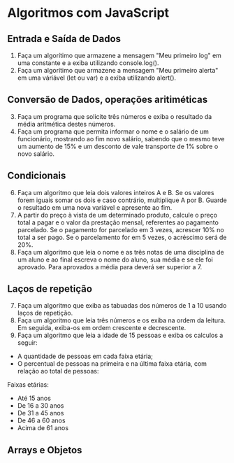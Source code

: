 # Algoritmos com JavaScript

## Entrada e Saída de Dados
1. Faça um algorítimo que armazene a mensagem "Meu primeiro log" em uma constante e a exiba utilizando console.log().
2. Faça um algorítimo que armazene a mensagem "Meu primeiro alerta" em uma váriável (let ou var) e a exiba utilizando alert().

## Conversão de Dados, operações aritiméticas
3. Faça um programa que solicite três números e exiba o resultado da média aritmética destes números.
4. Faça um programa que permita informar o nome e o salário de um funcionário, mostrando ao fim novo salário, sabendo que o mesmo teve um aumento de 15% e um desconto de vale transporte de 1% sobre o novo salário.

## Condicionais
6. Faça um algoritmo que leia dois valores inteiros A e B. Se os valores forem iguais somar os dois e caso contrário, multiplique A por B. Guarde o resultado em uma nova variável e apresente ao fim.
7. A partir do preço à vista de um determinado produto, calcule o preço total a pagar e o valor da prestação mensal, referentes ao pagamento parcelado. Se o pagamento for  parcelado em 3 vezes, acrescer 10% no total a ser pago. Se o parcelamento for em 5 vezes, o acréscimo será de 20%.
8. Faça um algoritmo que leia o nome e as três notas de uma disciplina de um aluno e ao final escreva o nome do aluno, sua média e se ele foi aprovado. Para aprovados a média para deverá ser superior a 7.

## Laços de repetição
7. Faça um algoritmo que exiba as tabuadas dos números de 1 a 10 usando laços de repetição.
8. Faça um algoritmo que leia três números e os exiba na ordem da leitura. Em seguida, exiba-os em ordem crescente e decrescente.
9. Faça um algoritmo que leia a idade de 15 pessoas e exiba os calculos a seguir:
  * A quantidade de pessoas em cada faixa etária;
  * O percentual de pessoas na primeira e na última faixa etária, com relação ao total de pessoas: 

Faixas etárias:
* Até 15 anos
* De 16 a 30 anos
* De 31 a 45 anos
* De 46 a 60 anos
* Acima de 61 anos

## Arrays e Objetos
